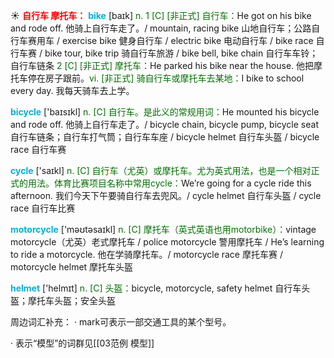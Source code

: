 ☀ <font color="red">**自行车 摩托车：**</font>
<font color="sky blue">**bike**</font> [baɪk] 
<font color="rgb(227, 108, 9)">n. 1 [C] [非正式] 自行车：</font>He got on his bike and rode off. 他骑上自行车走了。/ mountain, racing bike 山地自行车；公路自行车赛用车 / exercise bike 健身自行车 / electric bike 电动自行车 / bike race 自行车赛 / bike tour, bike trip 骑自行车旅游 / bike bell, bike chain 自行车车铃；自行车链条 <font color="rgb(227, 108, 9)">2 [C] [非正式] 摩托车：</font>He parked his bike near the house. 他把摩托车停在房子跟前。<font color="rgb(227, 108, 9)">vi. [非正式] 骑自行车或摩托车去某地：</font>I bike to school every day. 我每天骑车去上学。

<font color="sky blue">**bicycle**</font> ['baɪsɪkl] 
<font color="rgb(227, 108, 9)">n. [C] 自行车。是此义的常规用词：</font>He mounted his bicycle and rode off. 他骑上自行车走了。/ bicycle chain, bicycle pump, bicycle seat 自行车链条；自行车打气筒；自行车车座 / bicycle helmet 自行车头盔 / bicycle race 自行车赛

<font color="sky blue">**cycle**</font> ['saɪkl] 
<font color="rgb(227, 108, 9)">n. [C] 自行车（尤英）或摩托车。尤为英式用法，也是一个相对正式的用法。体育比赛项目名称中常用cycle：</font>We’re going for a cycle ride this afternoon. 我们今天下午要骑自行车去兜风。/ cycle helmet 自行车头盔 / cycle race 自行车比赛

<font color="sky blue">**motorcycle**</font> ['məʊtəsaɪkl] 
<font color="rgb(227, 108, 9)">n. [C] 摩托车（英式英语也用motorbike）：</font>vintage motorcycle（尤英）老式摩托车 / police motorcycle 警用摩托车 / He’s learning to ride a motorcycle. 他在学骑摩托车。/ motorcycle race 摩托车赛 / motorcycle helmet 摩托车头盔

<font color="sky blue">**helmet**</font> ['helmɪt] 
<font color="rgb(227, 108, 9)">n. [C] 头盔：</font>bicycle, motorcycle, safety helmet 自行车头盔；摩托车头盔；安全头盔

周边词汇补充：
· mark可表示一部交通工具的某个型号。

· 表示“模型”的词群见[[03范例 模型]]
